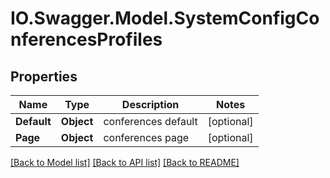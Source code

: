 # IO.Swagger.Model.SystemConfigConferencesProfiles
## Properties

Name | Type | Description | Notes
------------ | ------------- | ------------- | -------------
**Default** | **Object** | conferences default | [optional] 
**Page** | **Object** | conferences page | [optional] 

[[Back to Model list]](../README.md#documentation-for-models) [[Back to API list]](../README.md#documentation-for-api-endpoints) [[Back to README]](../README.md)


